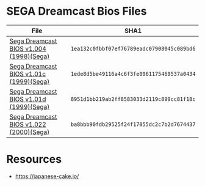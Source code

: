 # SEGA Dreamcast Bios Files

| File  | SHA1 |
|-------|:----:|
| [Sega Dreamcast BIOS v1.004 (1998)(Sega)](./retail/bootROM_v1.004.bin) | `1ea132c0fbbf07ef76789eadc07908045c089bd6` |
| [Sega Dreamcast BIOS v1.01c (1999)(Sega)](./retail/bootROM_v1.01c.bin) | `1ede8d5be49116a4c6f3fe0961175469537a0434` |
| [Sega Dreamcast BIOS v1.01d (1999)(Sega)](./retail/bootROM_v1.01d.bin) | `8951d1bb219ab2ff8583033d2119c899cc81f18c` |
| [Sega Dreamcast BIOS v1.022 (2000)(Sega)](./retail/bootROM_v1.022.bin) | `ba8bbb90fdb29525f24f17055dc2c7b2d7674437` |

# Resources

* https://japanese-cake.io/
